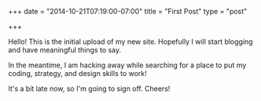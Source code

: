 +++
date = "2014-10-21T07:19:00-07:00"
title = "First Post"
type = "post"

+++

Hello! This is the initial upload of my new site. Hopefully I will start blogging and have meaningful things to say.

In the meantime, I am hacking away while searching for a place to put my coding, strategy, and design skills to work!

It's a bit late now, so I'm going to sign off. Cheers!